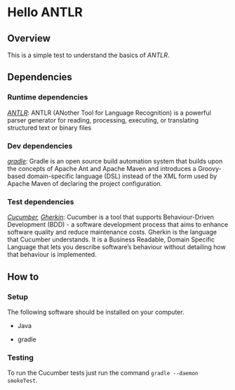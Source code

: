 # Hello ANTLR

## Overview

This is a simple test to understand the basics of *ANTLR*.

## Dependencies

### Runtime dependencies

*[ANTLR](https://www.antlr.org/)*: ANTLR (ANother Tool for Language Recognition) is a powerful parser generator for reading, processing, executing, or translating structured text or binary files

### Dev dependencies

*[gradle](https://gradle.org/)*: Gradle is an open source build automation system that builds upon the concepts of Apache Ant and Apache Maven and introduces a Groovy-based domain-specific language (DSL) instead of the XML form used by Apache Maven of declaring the project configuration.

### Test dependencies

*[Cucumber](https://cucumber.io/), [Gherkin](https://github.com/cucumber/cucumber/wiki/Gherkin)*: Cucumber is a tool that supports Behaviour-Driven Development (BDD) - a software development process that aims to enhance software quality and reduce maintenance costs. Gherkin is the language that Cucumber understands. It is a Business Readable, Domain Specific Language that lets you describe software’s behaviour without detailing how that behaviour is implemented.

## How to

### Setup

The following software should be installed on your computer.

* Java

* gradle

### Testing

To run the Cucumber tests just run the command `gradle --daemon smokeTest`.
